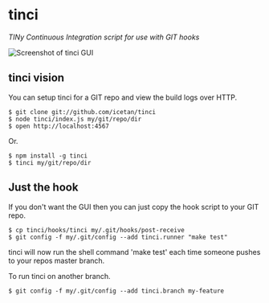 # tinci

*TINy Continuous Integration script for use with GIT hooks*

![Screenshot of tinci GUI](https://raw.github.com/icetan/tinci/gh-pages/tinci-screenshot.png)

## tinci vision

You can setup tinci for a GIT repo and view the build logs over HTTP.

```
$ git clone git://github.com/icetan/tinci
$ node tinci/index.js my/git/repo/dir
$ open http://localhost:4567
```

Or.

```
$ npm install -g tinci
$ tinci my/git/repo/dir
```

## Just the hook

If you don't want the GUI then you can just copy the hook script to your GIT
repo.

```
$ cp tinci/hooks/tinci my/.git/hooks/post-receive
$ git config -f my/.git/config --add tinci.runner "make test"
```

tinci will now run the shell command 'make test' each time someone pushes to
your repos master branch.

To run tinci on another branch.

```
$ git config -f my/.git/config --add tinci.branch my-feature
```
